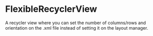 # FlexibleRecyclerView
A recycler view where you can set the number of columns/rows and orientation on the .xml file instead of setting it on the layout manager.
